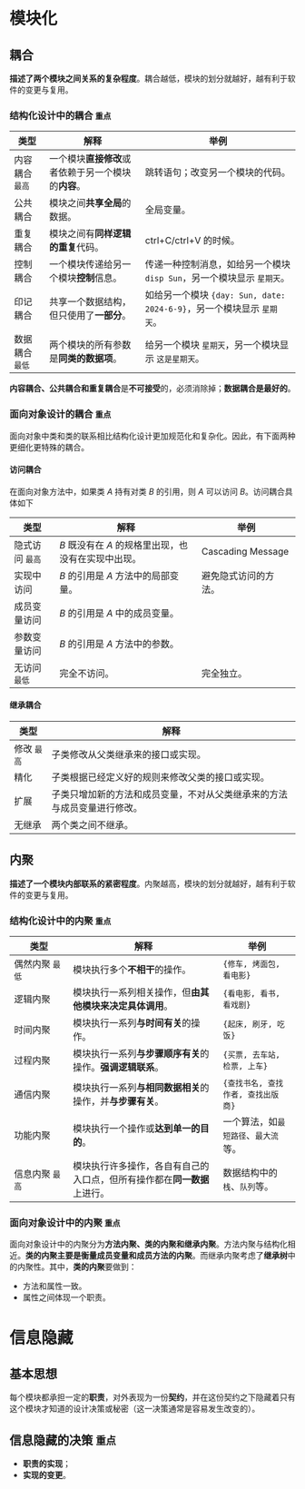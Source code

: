 # 模块化

## 耦合

**描述了两个模块之间关系的复杂程度**。耦合越低，模块的划分就越好，越有利于软件的变更与复用。

### 结构化设计中的耦合 `重点`

| 类型            | 解释                                                 | 举例                                                         |
| --------------- | ---------------------------------------------------- | ------------------------------------------------------------ |
| 内容耦合 `最高` | 一个模块**直接修改**或者依赖于另一个模块的**内容**。 | 跳转语句；改变另一个模块的代码。                             |
| 公共耦合        | 模块之间**共享全局**的数据。                         | 全局变量。                                                   |
| 重复耦合        | 模块之间有**同样逻辑的重复**代码。                   | ctrl+C/ctrl+V 的时候。                                       |
| 控制耦合        | 一个模块传递给另一个模块**控制**信息。               | 传递一种控制消息，如给另一个模块 `disp Sun`，另一个模块显示 `星期天`。 |
| 印记耦合        | 共享一个数据结构，但只使用了**一部分**。             | 如给另一个模块 `{day: Sun, date: 2024-6-9}`，另一个模块显示 `星期天`。 |
| 数据耦合 `最低` | 两个模块的所有参数是**同类的数据项**。               | 给另一个模块 `星期天`，另一个模块显示 `这是星期天`。         |

**内容耦合、公共耦合和重复耦合**是**不可接受**的，必须消除掉；**数据耦合是最好的**。

### 面向对象设计的耦合 `重点`

面向对象中类和类的联系相比结构化设计更加规范化和复杂化。因此，有下面两种更细化更特殊的耦合。

#### 访问耦合

在面向对象方法中，如果类 $A$ 持有对类 $B$ 的引用，则 $A$ 可以访问 $B$。访问耦合具体如下

| 类型            | 解释                                                | 举例                         |
| --------------- | --------------------------------------------------- | ---------------------------- |
| 隐式访问 `最高` | $B$ 既没有在 $A$ 的规格里出现，也没有在实现中出现。 | $\mathrm{Cascading~Message}$ |
| 实现中访问      | $B$ 的引用是 $A$ 方法中的局部变量。                 | 避免隐式访问的方法。         |
| 成员变量访问    | $B$ 的引用是 $A$ 中的成员变量。                     |                              |
| 参数变量访问    | $B$ 的引用是 $A$ 方法中的参数。                     |                              |
| 无访问 `最低`   | 完全不访问。                                        | 完全独立。                   |

#### 继承耦合

| 类型        | 解释                                                         |
| ----------- | ------------------------------------------------------------ |
| 修改 `最高` | 子类修改从父类继承来的接口或实现。                           |
| 精化        | 子类根据已经定义好的规则来修改父类的接口或实现。             |
| 扩展        | 子类只增加新的方法和成员变量，不对从父类继承来的方法与成员变量进行修改。 |
| 无继承      | 两个类之间不继承。                                           |

## 内聚

**描述了一个模块内部联系的紧密程度**。内聚越高，模块的划分就越好，越有利于软件的变更与复用。

### 结构化设计中的内聚 `重点`

| 类型                                                     | 解释                                                         | 举例                                                         |
| -------------------------------------------------------- | ------------------------------------------------------------ | ------------------------------------------------------------ |
| <span style="white-space:nowrap;">偶然内聚 `最低`</span> | 模块执行多个**不相干**的操作。                               | <span style="white-space:nowrap;">`{修车, 烤面包, 看电影}`</span> |
| 逻辑内聚                                                 | 模块执行一系列相关操作，但**由其他模块来决定具体调用**。     | <span style="white-space:nowrap;">`{看电影, 看书, 看戏剧}`</span> |
| 时间内聚                                                 | 模块执行一系列**与时间有关**的操作。                         | <span style="white-space:nowrap;">`{起床, 刷牙, 吃饭}`</span> |
| 过程内聚                                                 | 模块执行一系列**与步骤顺序有关**的操作。**强调逻辑联系**。   | <span style="white-space:nowrap;">`{买票, 去车站, 检票, 上车}`</span> |
| 通信内聚                                                 | 模块执行一系列**与相同数据相关**的操作，并**与步骤有关**。   | <span style="white-space:nowrap;">`{查找书名, 查找作者, 查找出版商}`</span> |
| 功能内聚                                                 | 模块执行一个操作或**达到单一的目的**。                       | 一个算法，如`最短路径`、`最大流`等。                         |
| 信息内聚 `最高`                                          | 模块执行许多操作，各自有自己的入口点，但所有操作都在**同一数据**上进行。 | 数据结构中的`栈`、`队列`等。                                 |

### 面向对象设计中的内聚 `重点`

面向对象设计中的内聚分为**方法内聚、类的内聚和继承内聚**。方法内聚与结构化相近。**类的内聚主要是衡量成员变量和成员方法的内聚**。而继承内聚考虑了**继承树**中的内聚性。其中，**类的内聚**要做到：

- 方法和属性一致。
- 属性之间体现一个职责。

# 信息隐藏

## 基本思想

每个模块都承担一定的**职责**，对外表现为一份**契约**，并在这份契约之下隐藏着只有这个模块才知道的设计决策或秘密（这一决策通常是容易发生改变的）。

## 信息隐藏的决策 `重点`

- **职责的实现**；
- **实现的变更**。